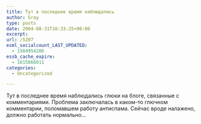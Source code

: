 ```yaml
---
title: Тут в последнее время наблюдались
author: Gray
type: posts
date: 2004-08-31T16:33:25+00:00
excerpt:
url: /5207
esml_socialcount_LAST_UPDATED:
  - 1504954206
essb_cache_expire:
  - 1615866011
categories:
  - Uncategorized

---
```








Тут в последнее время наблюдались глюки на блоге, связанные с комментариями. Проблема заключалась в каком-то глючном комментарии, поломавшем работу антиспама. Сейчас вроде налажено, должно работать нормально&#8230;